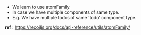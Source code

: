 - We learn to use atomFamily.
- In case we have multiple components of same type.
- E.g. We have multiple todos of same 'todo' component type.


**ref** : https://recoiljs.org/docs/api-reference/utils/atomFamily/
